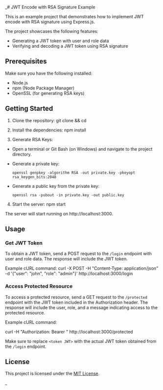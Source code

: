_# JWT Encode with RSA Signature Example

This is an example project that demonstrates how to implement JWT encode with RSA signature using Express.js.

The project showcases the following features:
- Generating a JWT token with user and role data
- Verifying and decoding a JWT token using RSA signature

## Prerequisites

Make sure you have the following installed:

- Node.js
- npm (Node Package Manager)
- OpenSSL (for generating RSA keys)

## Getting Started

1. Clone the repository:
git clone <repository> && cd <repository>
2. Install the dependencies:
npm install

3. Generate RSA Keys:

- Open a terminal or Git Bash (on Windows) and navigate to the project directory.
- Generate a private key:

  ```
  openssl genpkey -algorithm RSA -out private.key -pkeyopt rsa_keygen_bits:2048
  ```
  
- Generate a public key from the private key:

  ```
  openssl rsa -pubout -in private.key -out public.key
  ```

4. Start the server:
npm start


The server will start running on http://localhost:3000.

## Usage

### Get JWT Token

To obtain a JWT token, send a POST request to the `/login` endpoint with user and role data. The response will include the JWT token.

Example cURL command:
curl -X POST -H "Content-Type: application/json" -d '{"user": "john", "role": "admin"}' http://localhost:3000/login


### Access Protected Resource

To access a protected resource, send a GET request to the `/protected` endpoint with the JWT token included in the Authorization header. The response will include the user, role, and a message indicating access to the protected resource.

Example cURL command:

curl -H "Authorization: Bearer <token JWT>" http://localhost:3000/protected


Make sure to replace `<token JWT>` with the actual JWT token obtained from the `/login` endpoint.

## License

This project is licensed under the [MIT License](LICENSE).







_
